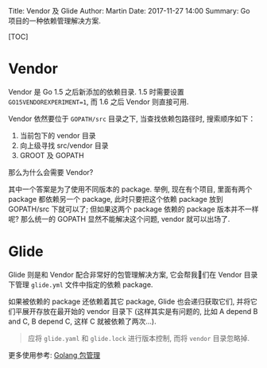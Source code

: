 Title: Vendor 及 Glide
Author: Martin
Date: 2017-11-27 14:00
Summary: Go 项目的一种依赖管理解决方案.

[TOC]

# Vendor
Vendor 是 Go 1.5 之后新添加的依赖目录. 1.5 时需要设置 `GO15VENDOREXPERIMENT=1`, 而 1.6 之后 Vendor 则直接可用.

Vendor 依然要位于 `GOPATH/src` 目录之下, 当查找依赖包路径时, 搜索顺序如下：

1. 当前包下的 vendor 目录
2. 向上级寻找 src/vendor 目录
3. GROOT 及 GOPATH

那么为什么会需要 Vendor?

其中一个答案是为了使用不同版本的 package. 举例, 现在有个项目, 里面有两个 package 都依赖另一个 package, 此时只要把这个依赖 package 放到 GOPATH/src 下就可以了; 但如果这两个 package 依赖的 package 版本并不一样呢? 那么统一的 GOPATH 显然不能解决这个问题, vendor 就可以出场了.

# Glide
Glide 则是和 Vendor 配合非常好的包管理解决方案, 它会帮我们在 Vendor 目录下管理 `glide.yml` 文件中指定的依赖 package.

如果被依赖的 package 还依赖着其它 package, Glide 也会递归获取它们, 并将它们平展开存放在最开始的 vendor 目录下 (这样其实是有问题的, 比如 A depend B and C, B depend C, 这样 C 就被依赖了两次...).

> 应将 `glide.yaml` 和 `glide.lock` 进行版本控制, 而将 `vendor` 目录忽略掉.

更多使用参考: [Golang 包管理](https://deepzz.com/search.html?q=tag:golang%E5%8C%85%E7%AE%A1%E7%90%86)